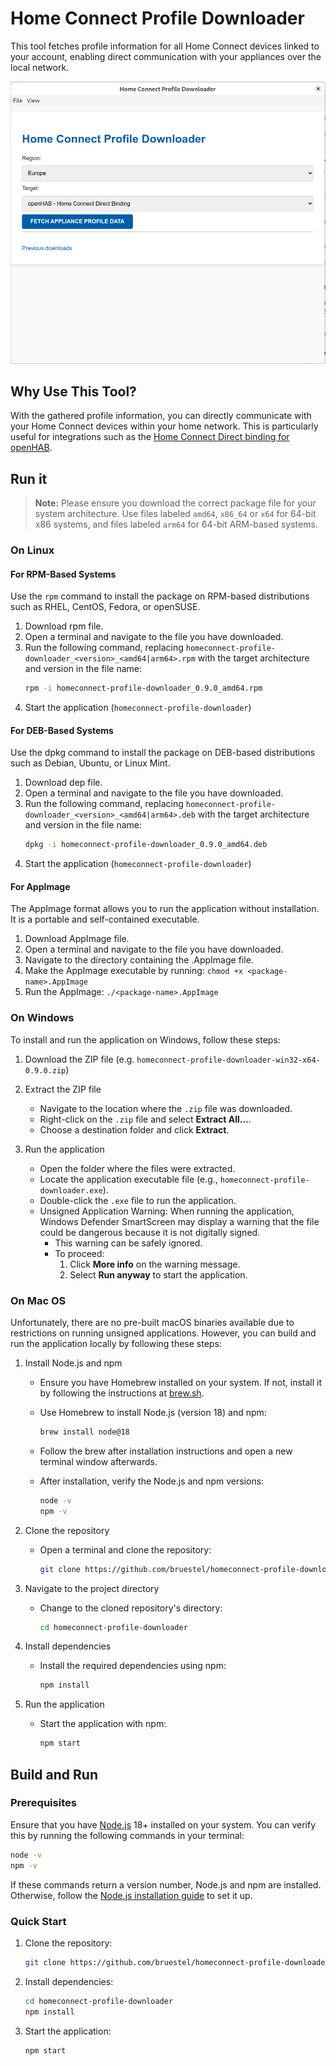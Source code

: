 # Home Connect Profile Downloader

This tool fetches profile information for all Home Connect devices linked to your account, enabling direct communication with your appliances over the local network.

![Screenshot Home Connect Profile Downloader UI](doc/screenshot.png "Main UI")

## Why Use This Tool?

With the gathered profile information, you can directly communicate with your Home Connect devices within your home network. This is particularly useful for integrations such as the [Home Connect Direct binding for openHAB](https://community.openhab.org/t/home-connect-direct-binding-no-cloud/160857/36).

## Run it

> **Note:** Please ensure you download the correct package file for your system architecture. Use files labeled `amd64`, `x86_64` or `x64` for 64-bit x86 systems, and files labeled `arm64` for 64-bit ARM-based systems.

### On Linux

#### For RPM-Based Systems

Use the `rpm` command to install the package on RPM-based distributions such as RHEL, CentOS, Fedora, or openSUSE.

1. Download rpm file.
2. Open a terminal and navigate to the file you have downloaded.
3. Run the following command, replacing `homeconnect-profile-downloader_<version>_<amd64|arm64>.rpm` with the target architecture and version in the file name:  
   ```bash
   rpm -i homeconnect-profile-downloader_0.9.0_amd64.rpm
   ```
4. Start the application (`homeconnect-profile-downloader`)

#### For DEB-Based Systems

Use the dpkg command to install the package on DEB-based distributions such as Debian, Ubuntu, or Linux Mint.

1. Download dep file.
2. Open a terminal and navigate to the file you have downloaded.
3. Run the following command, replacing `homeconnect-profile-downloader_<version>_<amd64|arm64>.deb` with the target architecture and version in the file name:  
   ```bash
   dpkg -i homeconnect-profile-downloader_0.9.0_amd64.deb
   ```
4. Start the application (`homeconnect-profile-downloader`)


#### For AppImage

The AppImage format allows you to run the application without installation. It is a portable and self-contained executable.

1. Download AppImage file.
2. Open a terminal and navigate to the file you have downloaded.
3. Navigate to the directory containing the .AppImage file.
4. Make the AppImage executable by running: `chmod +x <package-name>.AppImage`
5. Run the AppImage: `./<package-name>.AppImage`

### On Windows

To install and run the application on Windows, follow these steps:

1. Download the ZIP file (e.g. `homeconnect-profile-downloader-win32-x64-0.9.0.zip`)
2. Extract the ZIP file  
   - Navigate to the location where the `.zip` file was downloaded.
   - Right-click on the `.zip` file and select **Extract All...**.
   - Choose a destination folder and click **Extract**.

3. Run the application  
   - Open the folder where the files were extracted.
   - Locate the application executable file (e.g., `homeconnect-profile-downloader.exe`).
   - Double-click the `.exe` file to run the application.
   - Unsigned Application Warning: When running the application, Windows Defender SmartScreen may display a warning that the file could be dangerous because it is not digitally signed.  
      - This warning can be safely ignored.  
      - To proceed:
        1. Click **More info** on the warning message.
        2. Select **Run anyway** to start the application.

### On Mac OS

Unfortunately, there are no pre-built macOS binaries available due to restrictions on running unsigned applications. However, you can build and run the application locally by following these steps:

1. Install Node.js and npm  
   - Ensure you have Homebrew installed on your system. If not, install it by following the instructions at [brew.sh](https://brew.sh).
   - Use Homebrew to install Node.js (version 18) and npm:

     ```bash
     brew install node@18
     ```

   - Follow the brew after installation instructions and open a new terminal window afterwards.

   - After installation, verify the Node.js and npm versions:

     ```bash
     node -v
     npm -v
     ```

2. Clone the repository  
   - Open a terminal and clone the repository:

     ```bash
     git clone https://github.com/bruestel/homeconnect-profile-downloader.git
     ```

3. Navigate to the project directory  
   - Change to the cloned repository's directory:

     ```bash
     cd homeconnect-profile-downloader
     ```

4. Install dependencies  
   - Install the required dependencies using npm:

     ```bash
     npm install
     ```

5. Run the application  
   - Start the application with npm:

     ```bash
     npm start
     ```

## Build and Run

### Prerequisites

Ensure that you have [Node.js](https://nodejs.org/) 18+ installed on your system. You can verify this by running the following commands in your terminal:

```bash
node -v
npm -v
```
If these commands return a version number, Node.js and npm are installed. Otherwise, follow the [Node.js installation guide](https://nodejs.org/en/download/package-manager) to set it up.

### Quick Start

1. Clone the repository:
   ```bash
   git clone https://github.com/bruestel/homeconnect-profile-downloader.git
   ```
2. Install dependencies:
   ```bash
   cd homeconnect-profile-downloader
   npm install
   ```
3. Start the application:
   ```bash
   npm start
   ```

